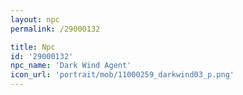 ```yaml
---
layout: npc
permalink: /29000132

title: Npc
id: '29000132'
npc_name: 'Dark Wind Agent'
icon_url: 'portrait/mob/11000259_darkwind03_p.png'
---
```

